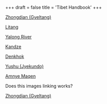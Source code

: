 +++
draft = false
title = 'Tibet Handbook'
+++

[Zhongdian (Gyeltang)](/images/maps/dorje/zhongdian.jpg)

[Litang](/images/maps/dorje/litang.jpg)

[Yalong River](/images/maps/dorje/yalong.jpg)

[Kandze](/images/maps/dorje/kandze.jpg)

[Denkhok](/images/maps/dorje/denkhok.jpg)

[Yushu (Jyekundo)](/images/maps/dorje/yushu.jpg)

[Amnye Maqen](/images/maps/dorje/maqen.jpg)

Does this images linking works?

[Zhongdian (Gyeltang)](../../../public\images\maps\dorje\zhongdian.jpg)